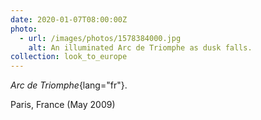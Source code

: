 ```yaml
---
date: 2020-01-07T08:00:00Z
photo:
  - url: /images/photos/1578384000.jpg
    alt: An illuminated Arc de Triomphe as dusk falls.
collection: look_to_europe
---
```

*Arc de Triomphe*{lang="fr"}.

Paris, France (May 2009)
